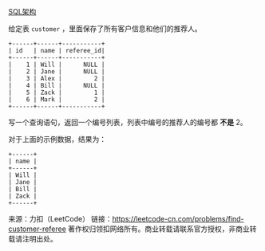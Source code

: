 [SQL架构](https://github.com/Zhenghao-Liu/LeetCode_problem-and-solution/blob/master/0584.寻找用户推荐人/PROBLEM.sql)

给定表 ```customer``` ，里面保存了所有客户信息和他们的推荐人。
```
+------+------+-----------+
| id   | name | referee_id|
+------+------+-----------+
|    1 | Will |      NULL |
|    2 | Jane |      NULL |
|    3 | Alex |         2 |
|    4 | Bill |      NULL |
|    5 | Zack |         1 |
|    6 | Mark |         2 |
+------+------+-----------+
```
写一个查询语句，返回一个编号列表，列表中编号的推荐人的编号都 **不是** 2。

对于上面的示例数据，结果为：
```
+------+
| name |
+------+
| Will |
| Jane |
| Bill |
| Zack |
+------+
```

来源：力扣（LeetCode）
链接：https://leetcode-cn.com/problems/find-customer-referee
著作权归领扣网络所有。商业转载请联系官方授权，非商业转载请注明出处。
